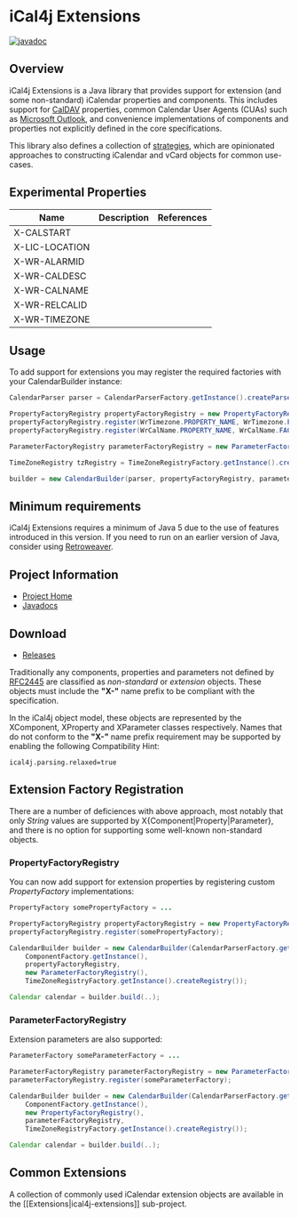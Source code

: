 # iCal4j Extensions

[![javadoc](https://javadoc.io/badge2/org.mnode.ical4j/ical4j-extensions/javadoc.svg)](https://javadoc.io/doc/org.mnode.ical4j/ical4j-extensions)

## Overview

iCal4j Extensions is a Java library that provides support for extension (and some non-standard) iCalendar properties
and components. This includes support for [CalDAV](caldav.md) properties, common Calendar User Agents (CUAs) such as
[Microsoft Outlook](outlook.md), and convenience implementations of components and properties not explicitly defined in the core
specifications.

This library also defines a collection of [strategies](strategy.md), which are opinionated approaches to constructing iCalendar
and vCard objects for common use-cases.

## Experimental Properties

| Name | Description | References |
|------|-------------|------------|
| X-CALSTART |||
| X-LIC-LOCATION |||
| X-WR-ALARMID |||
| X-WR-CALDESC |||
| X-WR-CALNAME |||
| X-WR-RELCALID |||
| X-WR-TIMEZONE |||

## Usage

To add support for extensions you may register the required factories with your CalendarBuilder instance:

```java
CalendarParser parser = CalendarParserFactory.getInstance().createParser();

PropertyFactoryRegistry propertyFactoryRegistry = new PropertyFactoryRegistry();
propertyFactoryRegistry.register(WrTimezone.PROPERTY_NAME, WrTimezone.FACTORY);
propertyFactoryRegistry.register(WrCalName.PROPERTY_NAME, WrCalName.FACTORY);

ParameterFactoryRegistry parameterFactoryRegistry = new ParameterFactoryRegistry();

TimeZoneRegistry tzRegistry = TimeZoneRegistryFactory.getInstance().createRegistry();

builder = new CalendarBuilder(parser, propertyFactoryRegistry, parameterFactoryRegistry, tzRegistry);
```

## Minimum requirements

iCal4j Extensions requires a minimum of Java 5 due to the use of features introduced in this version. If you need to run on an earlier version of Java, consider using [Retroweaver](http://retroweaver.sourceforge.net).

## Project Information

* [Project Home](http://github.com/ical4j/ical4j-extensions/)
* [Javadocs](http://ical4j.github.io/docs/ical4j-extensions/api/)

## Download

* [Releases](https://bintray.com/ical4j/maven/ical4j-extensions)

Traditionally any components, properties and parameters not defined by [RFC2445](http://www.ietf.org/rfc/rfc2445.txt) are classified as <em>non-standard</em> or <em>extension</em> objects. These objects must include the <strong>"X-"</strong> name prefix to be compliant with the specification.

In the iCal4j object model, these objects are represented by the XComponent, XProperty and XParameter classes respectively. Names that do not conform to the <strong>"X-"</strong> name prefix requirement may be supported by enabling the following Compatibility Hint:

```properties
ical4j.parsing.relaxed=true
```

##  Extension Factory Registration 

There are a number of deficiences with above approach, most notably that only <em>String</em> values are supported by X{Component|Property|Parameter}, and there is no option for supporting some well-known non-standard objects.

###  PropertyFactoryRegistry 

You can now add support for extension properties by registering custom <em>PropertyFactory</em> implementations:

```java
PropertyFactory somePropertyFactory = ...

PropertyFactoryRegistry propertyFactoryRegistry = new PropertyFactoryRegistry();
propertyFactoryRegistry.register(somePropertyFactory);

CalendarBuilder builder = new CalendarBuilder(CalendarParserFactory.getInstance().createParser(),
    ComponentFactory.getInstance(),
    propertyFactoryRegistry,
    new ParameterFactoryRegistry(),
    TimeZoneRegistryFactory.getInstance().createRegistry());

Calendar calendar = builder.build(..);
```

###  ParameterFactoryRegistry 

Extension parameters are also supported:

```java
ParameterFactory someParameterFactory = ...

ParameterFactoryRegistry parameterFactoryRegistry = new ParameterFactoryRegistry();
parameterFactoryRegistry.register(someParameterFactory);

CalendarBuilder builder = new CalendarBuilder(CalendarParserFactory.getInstance().createParser(),
    ComponentFactory.getInstance(),
    new PropertyFactoryRegistry(),
    parameterFactoryRegistry,
    TimeZoneRegistryFactory.getInstance().createRegistry());

Calendar calendar = builder.build(..);
```

##  Common Extensions 

A collection of commonly used iCalendar extension objects are available in the [[Extensions|ical4j-extensions]] sub-project.
